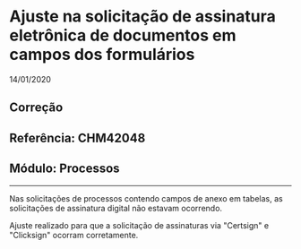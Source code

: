 # Ajuste na solicitação de assinatura eletrônica de documentos em campos dos formulários
14/01/2020
## Correção
## Referência: CHM42048
## Módulo: Processos
***

Nas solicitações de processos contendo campos de anexo em tabelas, as solicitações de assinatura digital não estavam ocorrendo.

Ajuste realizado para que a solicitação de assinaturas via "Certsign" e "Clicksign" ocorram corretamente.